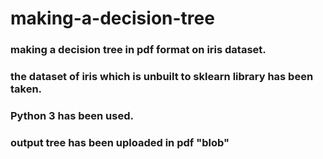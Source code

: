 # making-a-decision-tree
### making a decision tree in pdf format on iris dataset.
### the dataset of iris which is unbuilt to sklearn library has been taken.
### Python 3 has been used.
### output tree has been uploaded in pdf "blob"
